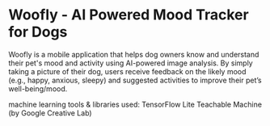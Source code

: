 # Woofly - AI Powered Mood Tracker for Dogs

Woofly is a mobile application that helps dog owners know and understand their pet's mood 
and activity using AI-powered image analysis. By simply taking a picture of their dog, users 
receive feedback on the likely mood (e.g., happy, anxious, sleepy) and suggested activities 
to improve their pet’s well-being/mood.

machine learning tools & libraries used:
TensorFlow Lite
Teachable Machine (by Google Creative Lab)
